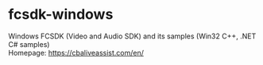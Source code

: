 # fcsdk-windows
Windows FCSDK (Video and Audio SDK) and its samples (Win32 C++, .NET C# samples)  
Homepage: https://cbaliveassist.com/en/

